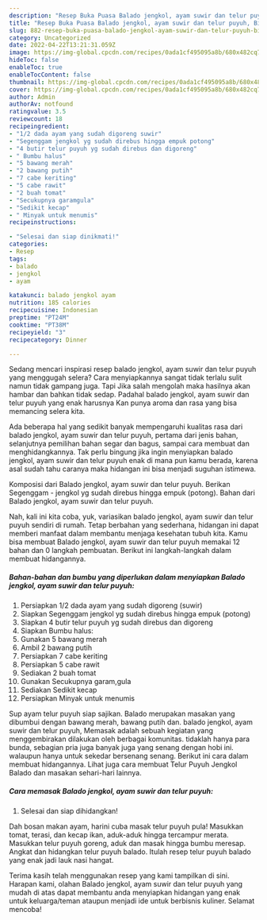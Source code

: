 ```yaml
---
description: "Resep Buka Puasa Balado jengkol, ayam suwir dan telur puyuh, Bikin Ngiler"
title: "Resep Buka Puasa Balado jengkol, ayam suwir dan telur puyuh, Bikin Ngiler"
slug: 882-resep-buka-puasa-balado-jengkol-ayam-suwir-dan-telur-puyuh-bikin-ngiler
category: Uncategorized
date: 2022-04-22T13:21:31.059Z
image: https://img-global.cpcdn.com/recipes/0ada1cf495095a8b/680x482cq70/balado-jengkol-ayam-suwir-dan-telur-puyuh-foto-resep-utama.jpg
hideToc: false
enableToc: true
enableTocContent: false
thumbnail: https://img-global.cpcdn.com/recipes/0ada1cf495095a8b/680x482cq70/balado-jengkol-ayam-suwir-dan-telur-puyuh-foto-resep-utama.jpg
cover: https://img-global.cpcdn.com/recipes/0ada1cf495095a8b/680x482cq70/balado-jengkol-ayam-suwir-dan-telur-puyuh-foto-resep-utama.jpg
author: Admin
authorAv: notfound
ratingvalue: 3.5
reviewcount: 18
recipeingredient:
- "1/2 dada ayam yang sudah digoreng suwir"
- "Segenggam jengkol yg sudah direbus hingga empuk potong"
- "4 butir telur puyuh yg sudah direbus dan digoreng"
- " Bumbu halus"
- "5 bawang merah"
- "2 bawang putih"
- "7 cabe keriting"
- "5 cabe rawit"
- "2 buah tomat"
- "Secukupnya garamgula"
- "Sedikit kecap"
- " Minyak untuk menumis"
recipeinstructions:

- "Selesai dan siap dinikmati!"
categories:
- Resep
tags:
- balado
- jengkol
- ayam

katakunci: balado jengkol ayam 
nutrition: 185 calories
recipecuisine: Indonesian
preptime: "PT24M"
cooktime: "PT38M"
recipeyield: "3"
recipecategory: Dinner

---
```



Sedang mencari inspirasi resep balado jengkol, ayam suwir dan telur puyuh yang menggugah selera? Cara menyiapkannya sangat tidak terlalu sulit namun tidak gampang juga. Tapi Jika salah mengolah maka hasilnya akan hambar dan bahkan tidak sedap. Padahal balado jengkol, ayam suwir dan telur puyuh yang enak harusnya Kan punya aroma dan rasa yang bisa memancing selera kita.


Ada beberapa hal yang sedikit banyak mempengaruhi kualitas rasa dari balado jengkol, ayam suwir dan telur puyuh, pertama dari jenis bahan, selanjutnya pemilihan bahan segar dan bagus, sampai cara membuat dan menghidangkannya. Tak perlu bingung jika ingin menyiapkan balado jengkol, ayam suwir dan telur puyuh enak di mana pun kamu berada, karena asal sudah tahu caranya maka hidangan ini bisa menjadi suguhan istimewa.

Komposisi dari Balado jengkol, ayam suwir dan telur puyuh. Berikan Segenggam - jengkol yg sudah direbus hingga empuk (potong). Bahan dari Balado jengkol, ayam suwir dan telur puyuh.


Nah, kali ini kita coba, yuk, variasikan balado jengkol, ayam suwir dan telur puyuh sendiri di rumah. Tetap berbahan yang sederhana, hidangan ini dapat memberi manfaat dalam membantu menjaga kesehatan tubuh kita. Kamu bisa membuat Balado jengkol, ayam suwir dan telur puyuh memakai 12 bahan dan 0 langkah pembuatan. Berikut ini langkah-langkah dalam membuat hidangannya.

<!--inarticleads1-->

##### Bahan-bahan dan bumbu yang diperlukan dalam menyiapkan Balado jengkol, ayam suwir dan telur puyuh:

1. Persiapkan 1/2 dada ayam yang sudah digoreng (suwir)
1. Siapkan Segenggam jengkol yg sudah direbus hingga empuk (potong)
1. Siapkan 4 butir telur puyuh yg sudah direbus dan digoreng
1. Siapkan  Bumbu halus:
1. Gunakan 5 bawang merah
1. Ambil 2 bawang putih
1. Persiapkan 7 cabe keriting
1. Persiapkan 5 cabe rawit
1. Sediakan 2 buah tomat
1. Gunakan Secukupnya garam,gula
1. Sediakan Sedikit kecap
1. Persiapkan  Minyak untuk menumis


Sup ayam telur puyuh siap sajikan. Balado merupakan masakan yang dibumbui dengan bawang merah, bawang putih dan. balado jengkol, ayam suwir dan telur puyuh, Memasak adalah sebuah kegiatan yang menggembirakan dilakukan oleh berbagai komunitas. tidaklah hanya para bunda, sebagian pria juga banyak juga yang senang dengan hobi ini. walaupun hanya untuk sekedar bersenang senang. Berikut ini cara dalam membuat hidangannya. Lihat juga cara membuat Telur Puyuh Jengkol Balado dan masakan sehari-hari lainnya. 

<!--inarticleads2-->

##### Cara memasak Balado jengkol, ayam suwir dan telur puyuh:


1. Selesai dan siap dihidangkan!

Dah bosan makan ayam, harini cuba masak telur puyuh pula! Masukkan tomat, terasi, dan kecap ikan, aduk-aduk hingga tercampur merata. Masukkan telur puyuh goreng, aduk dan masak hingga bumbu meresap. Angkat dan hidangkan telur puyuh balado. Itulah resep telur puyuh balado yang enak jadi lauk nasi hangat. 

Terima kasih telah menggunakan resep yang kami tampilkan di sini. Harapan kami, olahan Balado jengkol, ayam suwir dan telur puyuh yang mudah di atas dapat membantu anda menyiapkan hidangan yang enak untuk keluarga/teman ataupun menjadi ide untuk berbisnis kuliner. Selamat mencoba!
